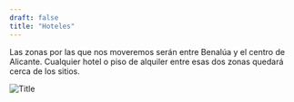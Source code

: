 ```yaml
---
draft: false
title: "Hoteles"
---
```



Las zonas por las que nos moveremos serán entre Benalúa y el centro de Alicante. Cualquier hotel o piso de alquiler entre esas dos zonas quedará cerca de los sitios.

![](/public/imagenes "Title")



